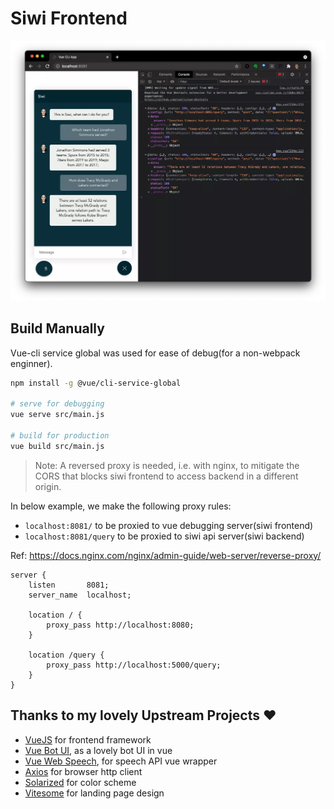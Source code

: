 # Siwi Frontend

![demo](./images/demo.webp)

## Build Manually

Vue-cli service global was used for ease of debug(for a non-webpack enginner).

```bash
npm install -g @vue/cli-service-global

# serve for debugging
vue serve src/main.js

# build for production
vue build src/main.js
```

> Note: A reversed proxy is needed, i.e. with nginx, to mitigate the CORS that blocks siwi frontend to access backend in a different origin.

In below example, we make the following proxy rules:
- `localhost:8081/` to be proxied to vue debugging server(siwi frontend)
- `localhost:8081/query` to be proxied to siwi api server(siwi backend)

Ref: https://docs.nginx.com/nginx/admin-guide/web-server/reverse-proxy/

```nginx
server {
    listen       8081;
    server_name  localhost;

    location / {
        proxy_pass http://localhost:8080;
    }

    location /query {
        proxy_pass http://localhost:5000/query;
    }
}
```



## Thanks to my lovely Upstream Projects ❤️

- [VueJS](vuejs.org) for frontend framework
- [Vue Bot UI](https://github.com/juzser/vue-bot-ui ), as a lovely bot UI in vue
- [Vue Web Speech](https://github.com/Drackokacka/vue-web-speech ), for speech API vue wrapper
- [Axios](https://github.com/axios/axios ) for browser http client
- [Solarized](https://en.wikipedia.org/wiki/Solarized_(color_scheme)) for color scheme
- [Vitesome](https://github.com/alvarosaburido/vitesome) for landing page design

